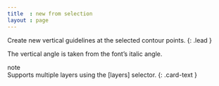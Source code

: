 ```yaml
---
title  : new from selection
layout : page
---
```


Create new vertical guidelines at the selected contour points.
{: .lead }

The vertical angle is taken from the font’s italic angle.


<div class="card bg-light my-3">
<div class="card-header">note</div>
<div class="card-body" markdown='1'>
Supports multiple layers using the [layers] selector.
{: .card-text }
</div>
</div>

[layers]: ../../modifiers/layers/
